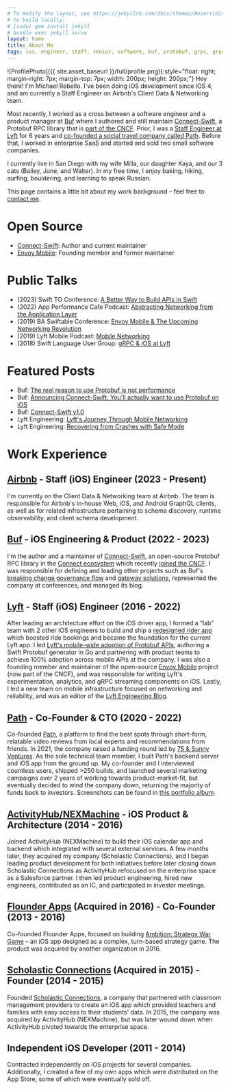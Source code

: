 ```yaml
---
# To modify the layout, see https://jekyllrb.com/docs/themes/#overriding-theme-defaults
# To build locally:
# [sudo] gem install jekyll
# bundle exec jekyll serve
layout: home
title: About Me
tags: ios, engineer, staff, senior, software, buf, protobuf, grpc, grpc-web, protocol, buffers, california, lyft, airbnb, mobile, apis, networking, connect, path, travel, envoy, app
---
```


![ProfilePhoto]({{ site.asset_baseurl }}/full/profile.png){:style="float: right; margin-right: 7px; margin-top: 7px; width: 200px; height: 200px;"}
Hey there! I'm Michael Rebello. I've been doing iOS development since iOS 4,
and am currently a Staff Engineer on Airbnb's Client Data & Networking team.

Most recently, I worked as a cross between a software engineer and a
product manager at [Buf](https://buf.build) where I authored and still maintain
[Connect-Swift](https://github.com/connectrpc/connect-swift),
a Protobuf RPC library that is [part of the CNCF](https://github.com/cncf/sandbox/issues/63).
Prior, I was a [Staff Engineer at Lyft](#lyft) for 6 years and
[co-founded a social travel company called Path](#path). Before that,
I worked in enterprise SaaS and started and sold two small software companies.

I currently live in San Diego with my wife Milla, our daughter Kaya,
and our 3 cats (Bailey, June, and Walter).
In my free time, I enjoy baking, hiking, surfing, bouldering, and learning
to speak Russian.

This page contains a little bit about my work background – feel free to
[contact me](mailto:me@michaelrebello.com).

# Open Source

- [Connect-Swift](https://github.com/connectrpc/connect-swift): Author and current maintainer
- [Envoy Mobile](https://github.com/envoyproxy/envoy/blob/main/mobile/README.md): Founding member and former maintainer

# Public Talks

- (2023) Swift TO Conference: [A Better Way to Build APIs in Swift](https://www.youtube.com/watch?v=MO2aNPd363E)
- (2022) App Performance Cafe Podcast: [Abstracting Networking from the Application Layer](https://open.spotify.com/episode/1rDAnNa7YtbvNh0ZWKfup2)
- (2019) BA Swiftable Conference: [Envoy Mobile & The Upcoming Networking Revolution](https://www.youtube.com/watch?v=rMBrVfoQ7-g)
- (2019) Lyft Mobile Podcast: [Mobile Networking](https://lyftmobilepodcast.libsyn.com/mobile-networking)
- (2018) Swift Language User Group: [gRPC & iOS at Lyft](https://www.youtube.com/watch?v=Go3_72i8bjI)

# Featured Posts

- Buf: [The real reason to use Protobuf is not performance](https://buf.build/blog/the-real-reason-to-use-protobuf)
- Buf: [Announcing Connect-Swift: You'll actually want to use Protobuf on iOS](https://buf.build/blog/announcing-connect-swift)
- Buf: [Connect-Swift v1.0](https://buf.build/blog/connect-swift-v1)
- Lyft Engineering: [Lyft's Journey Through Mobile Networking](https://eng.lyft.com/lyfts-journey-through-mobile-networking-d8e13c938166)
- Lyft Engineering: [Recovering from Crashes with Safe Mode](https://eng.lyft.com/recovering-from-crashes-with-safe-mode-77ff572fdfda)

# Work Experience

## <a name="airbnb"></a>[Airbnb](https://airbnb.com) - Staff (iOS) Engineer (2023 - Present)

I'm currently on the Client Data & Networking team at Airbnb. The team is responsible for Airbnb's in-house Web, iOS, and Android GraphQL clients, as well as for related infrastructure pertaining to schema discovery, runtime observability, and client schema development.

## <a name="buf"></a>[Buf](https://buf.build) - iOS Engineering & Product (2022 - 2023)

I'm the author and a maintainer of [Connect-Swift](https://github.com/connectrpc/connect-swift), an open-source Protobuf RPC library in the [Connect ecosystem](https://www.connectrpc.com/) which recently [joined the CNCF](https://github.com/cncf/sandbox/issues/63). I was responsible for defining and leading other projects such as Buf's [breaking change governance flow](https://buf.build/solutions/prevent-breaking-changes) and [gateway solutions](https://buf.build/solutions/govern-apis-at-the-edge), represented the company at conferences, and managed its blog.

## <a name="lyft"></a>[Lyft](https://www.lyft.com) - Staff (iOS) Engineer (2016 - 2022)

After leading an architecture effort on the iOS driver app, I formed a “lab” team with 2 other iOS engineers to build and ship a [redesigned rider app](https://techcrunch.com/2017/11/08/lyft-is-testing-a-new-rider-experience-with-a-small-percentage-of-users) which boosted ride bookings and became the foundation for the current Lyft app. I led [Lyft's mobile-wide adoption of Protobuf APIs](https://eng.lyft.com/lyfts-journey-through-mobile-networking-d8e13c938166), authoring a Swift Protobuf generator in Go and partnering with product teams to achieve 100% adoption across mobile APIs at the company. I was also a founding member and maintainer of the open-source [Envoy Mobile](https://github.com/envoyproxy/envoy/blob/main/mobile/README.md) project (now part of the CNCF), and was responsible for writing Lyft's experimentation, analytics, and gRPC streaming components on iOS. Lastly, I led a new team on mobile infrastructure focused on networking and reliability, and was an editor of the [Lyft Engineering Blog](https://eng.lyft.com/).

## <a name="path"></a>[Path](https://www.crunchbase.com/organization/path-travel) - Co-Founder & CTO (2020 - 2022)

Co-founded [Path](https://www.crunchbase.com/organization/path-travel), a platform to find the best spots through short-form, relatable video reviews from local experts and recommendations from friends. In 2021, the company raised a funding round led by [75 & Sunny Ventures](https://www.75andsunny.vc/labs). As the sole technical team member, I built Path's backend server and iOS app from the ground up. My co-founder and I interviewed countless users, shipped >250 builds, and launched several marketing campaigns over 2 years of working towards product-market-fit, but eventually decided to wind the company down, returning the majority of funds back to investors. Screenshots can be found in [this portfolio album](https://photos.app.goo.gl/MdCb2D1k6getLFtD9).

## [ActivityHub/NEXMachine](https://www.crunchbase.com/organization/nexmachine-llc) - iOS Product & Architecture (2014 - 2016)

Joined ActivityHub (NEXMachine) to build their iOS calendar app and backend which integrated with several external services. A few months later, they acquired my company (Scholastic Connections), and I began leading product development for both initiatives before later closing down Scholastic Connections as ActivityHub refocused on the enterprise space as a Salesforce partner. I then led product engineering, hired new engineers, contributed as an IC, and participated in investor meetings.

## [Flounder Apps](https://www.crunchbase.com/organization/flounder-apps-llc) (Acquired in 2016) - Co-Founder (2013 - 2016)

Co-founded Flounder Apps, focused on building [Ambition: Strategy War Game](https://appadvice.com/app/ambition-strategy-war-game/850863885) – an iOS app designed as a complex, turn-based strategy game. The product was acquired by another organization in 2016.

## [Scholastic Connections](https://www.crunchbase.com/organization/scholastic-connections-llc) (Acquired in 2015) - Founder (2014 - 2015)

Founded [Scholastic Connections](https://www.crunchbase.com/organization/scholastic-connections-llc), a company that partnered with classroom management providers to create an iOS app which provided teachers and families with easy access to their students' data. In 2015, the company was acquired by ActivityHub (NEXMachine), but was later wound down when ActivityHub pivoted towards the enterprise space.

## Independent iOS Developer (2011 - 2014)

Contracted independently on iOS projects for several companies. Additionally, I created a few of my own apps which were distributed on the App Store, some of which were eventually sold off.
